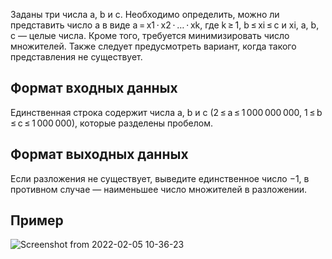 Заданы три числа a, b и c. Необходимо определить, можно ли представить число a в виде a = x1 ⋅ x2 ⋅ … ⋅ xk, где k ≥ 1, b ≤ xi ≤ c и xi, a, b, c — целые числа. Кроме того, требуется минимизировать число множителей. Также следует предусмотреть вариант, когда такого представления не существует.
## Формат входных данных
Единственная строка содержит числа a, b и c (2 ≤ a ≤ 1 000 000 000, 1 ≤ b ≤ c ≤ 1 000 000), которые разделены пробелом.
## Формат выходных данных
Если разложения не существует, выведите единственное число −1, в противном случае — наименьшее число множителей в разложении.
## Пример

![Screenshot from 2022-02-05 10-36-23](https://user-images.githubusercontent.com/74289746/152633177-d5601b60-c5dc-4a48-b7e5-325b84d59274.png)
